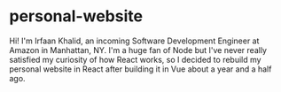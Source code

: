 # personal-website

Hi! I'm Irfaan Khalid, an incoming Software Development Engineer at Amazon in Manhattan, NY. I'm a huge fan of Node but I've never really satisfied my curiosity of how React works, so I decided to rebuild my personal website in React after building it in Vue about a year and a half ago.

